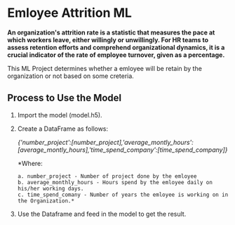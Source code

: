 # Emloyee Attrition ML

**An organization's attrition rate is a statistic that measures the pace at which workers leave, either willingly or unwillingly. For HR teams to assess retention efforts and comprehend organizational dynamics, it is a crucial indicator of the rate of employee turnover, given as a percentage.**

This ML Project determines whether a emloyee will be retain by the organization or not based on some creteria.

## Process to Use the Model
1. Import the model (model.h5).
2. Create a DataFrame as follows:
   
     *{'number_project':[number_project],'average_montly_hours':[average_montly_hours],'time_spend_company':[time_spend_company]}*
   
     *Where:
   
       a. number_project - Number of project done by the emloyee
       b. average_monthly_hours - Hours spend by the emloyee daily on his/her working days.
       c. time_spend_comany - Number of years the emloyee is working on in the Organization.*
4. Use the Dataframe and feed in the model to get the result.
